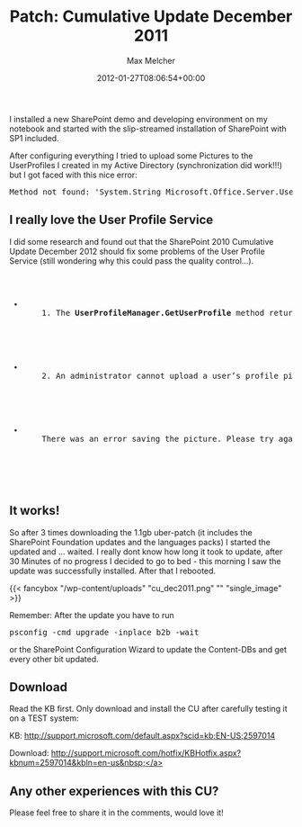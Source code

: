 ﻿---
title: 'Patch: Cumulative Update December 2011'
author: Max Melcher
aliases:
   - "/post/2012-01-27-patch-cumulative-update-december-2011/"
2012: "01"
type: post
date: 2012-01-27T08:06:54+00:00
url: /2012/01/patch-cumulative-update-december-2011/
aktt_notify_twitter:
  - 'yes'
aktt_tweeted:
  - "1"
yourls_shorturl:
  - http://melcher.it/s/n
categories:
  - SharePoint 2010

---
I installed a new SharePoint demo and developing environment on my notebook and started with the slip-streamed installation of SharePoint with SP1 included.

After configuring everything I tried to upload some Pictures to the UserProfiles I created in my Active Directory (synchronization did work!!!) but I got faced with this nice error:

<pre>Method not found: 'System.String Microsoft.Office.Server.UserProfiles.UserProfileGlobal.GetImportPhotoFolderName(System.Globalization.CultureInfo)'.</pre>

## 

## I really love the User Profile Service

I did some research and found out that the SharePoint 2010 Cumulative Update December 2012 should fix some problems of the User Profile Service (still wondering why this could pass the quality control&#8230;).

<pre><ul>
  <li>
    1. The&nbsp;<strong>UserProfileManager.GetUserProfile</strong>&nbsp;method returns incorrect user profiles in SharePoint Server 2010.
  </li>
  	
  
  <li>
    2. An administrator cannot upload a user’s profile picture to Central Administration in SharePoint Server 2010. Additionally, the administrator receives the following error message:
  </li>
  	
  
  <li>
    There was an error saving the picture. Please try again later.
  </li>
  
</ul>
</pre>

## It works!

So after 3 times downloading the 1.1gb uber-patch (it includes the SharePoint Foundation updates and the languages packs) I started the updated and &#8230; waited. I really dont know how long it took to update, after 30 Minutes of no progress I decided to go to bed - this morning I saw the update was successfully installed. After that I rebooted.

{{< fancybox "/wp-content/uploads" "cu_dec2011.png" "" "single_image" >}}

Remember: After the update you have to run

<pre>psconfig -cmd upgrade -inplace b2b -wait</pre>

or the SharePoint Configuration Wizard to update the Content-DBs and get every other bit updated.

## 

## Download

Read the KB first. Only download and install the CU after carefully testing it on a TEST system:

KB:&nbsp;<a href="http://support.microsoft.com/default.aspx?scid=kb;EN-US;2597014" target="_blank">http://support.microsoft.com/default.aspx?scid=kb;EN-US;2597014</a>

Download:&nbsp;<a href="http://support.microsoft.com/hotfix/KBHotfix.aspx?kbnum=2597014&kbln=en-us" target="_blank">http://support.microsoft.com/hotfix/KBHotfix.aspx?kbnum=2597014&kbln=en-us&nbsp;</a>

## 

## Any other experiences with this CU?

Please feel free to share it in the comments, would love it!

 [1]: http://melcher.it/wp-content/uploads/cu_dec2011.png
